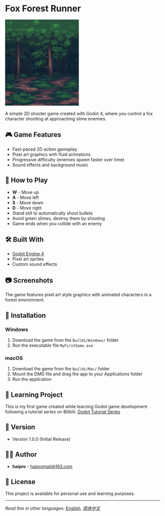 # Fox Forest Runner

![Game Screenshot](AssetBundle/Sprites/ForestBackground.png)

A simple 2D shooter game created with Godot 4, where you control a fox character shooting at approaching slime enemies.

## 🎮 Game Features

- Fast-paced 2D action gameplay
- Pixel art graphics with fluid animations
- Progressive difficulty (enemies spawn faster over time)
- Sound effects and background music

## 🎯 How to Play

- **W** - Move up
- **A** - Move left
- **S** - Move down
- **D** - Move right
- Stand still to automatically shoot bullets
- Avoid green slimes, destroy them by shooting
- Game ends when you collide with an enemy

## 🛠️ Built With

- [Godot Engine 4](https://godotengine.org/)
- Pixel art sprites
- Custom sound effects

## 📷 Screenshots

The game features pixel art style graphics with animated characters in a forest environment.

## 🔧 Installation

### Windows
1. Download the game from the `Builds/Windows/` folder
2. Run the executable file `MyFirstGame.exe`

### macOS
1. Download the game from the `Builds/Mac/` folder
2. Mount the DMG file and drag the app to your Applications folder
3. Run the application

## 📝 Learning Project

This is my first game created while learning Godot game development following a tutorial series on Bilibili:
[Godot Tutorial Series](https://www.bilibili.com/video/BV1fuCrYFEoG/)

## 🚀 Version

- Version 1.0.0 (Initial Release)

## 👨‍💻 Author

- **haipro** - [haipromail@163.com](mailto:haipromail@163.com)

## 📄 License

This project is available for personal use and learning purposes.

---

*Read this in other languages: [English](README.md), [简体中文](README.zh.md)* 